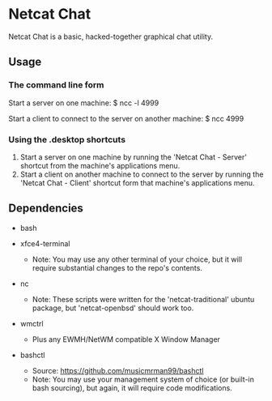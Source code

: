 Netcat Chat
====================

Netcat Chat is a basic, hacked-together graphical chat utility.

Usage
--------------------

### The command line form
Start a server on one machine:
$ ncc -l 4999

Start a client to connect to the server on another machine:
$ ncc <ip-address> 4999

### Using the .desktop shortcuts
1. Start a server on one machine by running the 'Netcat Chat - Server' shortcut from the machine's applications menu.
2. Start a client on another machine to connect to the server by running the 'Netcat Chat - Client' shortcut form that machine's applications menu.

Dependencies
--------------------

- bash

- xfce4-terminal
  - Note: You may use any other terminal of your choice, but it will require substantial changes to the repo's contents.

- nc
  - Note: These scripts were written for the 'netcat-traditional' ubuntu package, but 'netcat-openbsd' should work too.

- wmctrl
  - Plus any EWMH/NetWM compatible X Window Manager

- bashctl
  - Source: https://github.com/musicmrman99/bashctl
  - Note: You may use your management system of choice (or built-in bash sourcing), but again, it will require code modifications.

